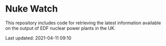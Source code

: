 # Nuke Watch

This repository includes code for retrieving the latest information available on the output of EDF nuclear power plants in the UK.

Last updated: 2021-04-11 09:10